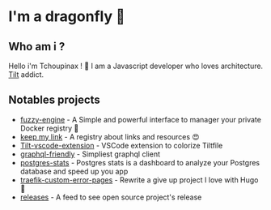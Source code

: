 # I'm a dragonfly 🐉

## Who am i ?

Hello i'm Tchoupinax ! 🦄 I am a Javascript developer who loves architecture. [Tilt](https://tilt.dev/) addict.

## Notables projects

- [fuzzy-engine](https://github.com/Tchoupinax/fuzzy-engine) - A Simple and powerful interface to manager your private Docker registry 🐳
- [keep my link](https://corentinfiloche.xyz/keep-my-link/search/validated/) - A registry about links and resources 😍
- [Tilt-vscode-extension](https://github.com/Tchoupinax/tilt-vscode-extension) - VSCode extension to colorize Tiltfile
- [graphql-friendly](https://github.com/Tchoupinax/graphql-friendly) - Simpliest graphql client
- [postgres-stats](https://github.com/Tchoupinax/postgres-stats) - Postgres stats is a dashboard to analyze your Postgres database and speed up you app 
- [traefik-custom-error-pages](https://github.com/Tchoupinax/traefik-custom-error-pages) - Rewrite a give up project I love with Hugo 💚
- [releases](http://releases.corentinfiloche.xyz/) - A feed to see open source project's release
